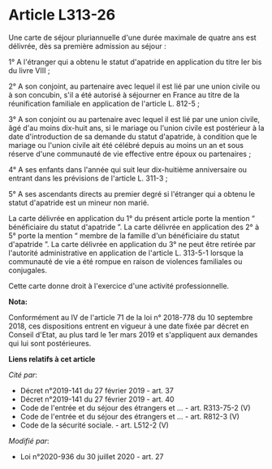 # Article L313-26

Une carte de séjour pluriannuelle d'une durée maximale de quatre ans est délivrée, dès sa première admission au séjour :

1° A l'étranger qui a obtenu le statut d'apatride en application du titre Ier bis du livre VIII ;

2° A son conjoint, au partenaire avec lequel il est lié par une union civile ou à son concubin, s'il a été autorisé à
séjourner en France au titre de la réunification familiale en application de l'article L. 812-5 ;

3° A son conjoint ou au partenaire avec lequel il est lié par une union civile, âgé d'au moins dix-huit ans, si le mariage ou
l'union civile est postérieur à la date d'introduction de sa demande du statut d'apatride, à condition que le mariage ou
l'union civile ait été célébré depuis au moins un an et sous réserve d'une communauté de vie effective entre époux ou
partenaires ;

4° A ses enfants dans l'année qui suit leur dix-huitième anniversaire ou entrant dans les prévisions de l'article L. 311-3 ;

5° A ses ascendants directs au premier degré si l'étranger qui a obtenu le statut d'apatride est un mineur non marié.

La carte délivrée en application du 1° du présent article porte la mention “ bénéficiaire du statut d'apatride ”. La carte
délivrée en application des 2° à 5° porte la mention “ membre de la famille d'un bénéficiaire du statut d'apatride ”. La
carte délivrée en application du 3° ne peut être retirée par l'autorité administrative en application de l'article L. 313-5-1
lorsque la communauté de vie a été rompue en raison de violences familiales ou conjugales.

Cette carte donne droit à l'exercice d'une activité professionnelle.

**Nota:**

Conformément au IV de l'article 71 de la loi n° 2018-778 du 10 septembre 2018, ces dispositions entrent en vigueur à une date
fixée par décret en Conseil d'Etat, au plus tard le 1er mars 2019 et s'appliquent aux demandes qui lui sont postérieures.

**Liens relatifs à cet article**

_Cité par_:

  - Décret n°2019-141 du 27 février 2019 - art. 37
  - Décret n°2019-141 du 27 février 2019 - art. 40
  - Code de l'entrée et du séjour des étrangers et ... - art. R313-75-2 (V)
  - Code de l'entrée et du séjour des étrangers et ... - art. R812-3 (V)
  - Code de la sécurité sociale. - art. L512-2 (V)

_Modifié par_:

  - Loi n°2020-936 du 30 juillet 2020 - art. 27
